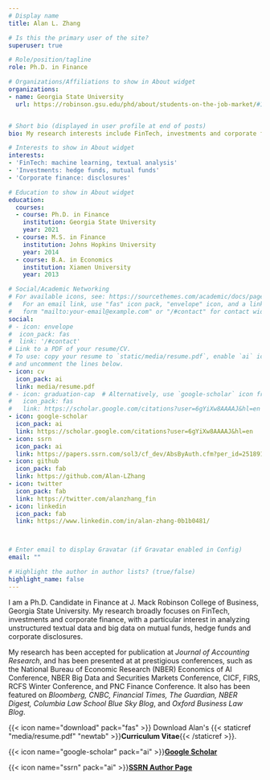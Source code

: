 ```yaml
---
# Display name
title: Alan L. Zhang

# Is this the primary user of the site?
superuser: true

# Role/position/tagline
role: Ph.D. in Finance

# Organizations/Affiliations to show in About widget
organizations:
- name: Georgia State University
  url: https://robinson.gsu.edu/phd/about/students-on-the-job-market/#1549566630557-5dfe99c0-93aa/


# Short bio (displayed in user profile at end of posts)
bio: My research interests include FinTech, investments and corporate finance.

# Interests to show in About widget
interests:
- 'FinTech: machine learning, textual analysis'
- 'Investments: hedge funds, mutual funds'
- 'Corporate finance: disclosures'

# Education to show in About widget
education:
  courses:
  - course: Ph.D. in Finance
    institution: Georgia State University
    year: 2021
  - course: M.S. in Finance
    institution: Johns Hopkins University 
    year: 2014
  - course: B.A. in Economics
    institution: Xiamen University
    year: 2013

# Social/Academic Networking
# For available icons, see: https://sourcethemes.com/academic/docs/page-builder/#icons
#   For an email link, use "fas" icon pack, "envelope" icon, and a link in the
#   form "mailto:your-email@example.com" or "/#contact" for contact widget.
social:
# - icon: envelope
#  icon_pack: fas
#  link: '/#contact'
# Link to a PDF of your resume/CV.
# To use: copy your resume to `static/media/resume.pdf`, enable `ai` icons in `params.toml`, 
# and uncomment the lines below.
- icon: cv
  icon_pack: ai
  link: media/resume.pdf
# - icon: graduation-cap  # Alternatively, use `google-scholar` icon from `ai` icon pack
#   icon_pack: fas
#   link: https://scholar.google.com/citations?user=6gYiXw8AAAAJ&hl=en
- icon: google-scholar
  icon_pack: ai
  link: https://scholar.google.com/citations?user=6gYiXw8AAAAJ&hl=en
- icon: ssrn
  icon_pack: ai
  link: https://papers.ssrn.com/sol3/cf_dev/AbsByAuth.cfm?per_id=2518912 
- icon: github
  icon_pack: fab
  link: https://github.com/Alan-LZhang
- icon: twitter
  icon_pack: fab
  link: https://twitter.com/alanzhang_fin
- icon: linkedin
  icon_pack: fab
  link: https://www.linkedin.com/in/alan-zhang-0b1b0481/



# Enter email to display Gravatar (if Gravatar enabled in Config)
email: ""

# Highlight the author in author lists? (true/false)
highlight_name: false
---
```


I am a Ph.D. Candidate in Finance at J. Mack Robinson College of Business, Georgia State University. My research broadly focuses on FinTech, investments and corporate finance, with a particular interest in analyzing unstructured textual data and big data on mutual funds, hedge funds and corporate disclosures.

My research has been accepted for publication at *Journal of Accounting Research*, and has been presented at at prestigious conferences, such as the National Bureau of Economic Research (NBER) Economics of AI Conference, NBER Big Data and Securities Markets Conference, CICF, FIRS, RCFS Winter Conference, and PNC Finance Conference. It also has been featured on *Bloomberg, CNBC, Financial Times, The Guardian, NBER Digest, Columbia Law School Blue Sky Blog*, and *Oxford Business Law Blog*.

{{< icon name="download" pack="fas" >}} Download Alan's {{< staticref "media/resume.pdf" "newtab" >}}**Curriculum Vitae**{{< /staticref >}}.

{{< icon name="google-scholar" pack="ai" >}}[**Google Scholar**](https://scholar.google.com/citations?user=6gYiXw8AAAAJ&hl=en)

{{< icon name="ssrn" pack="ai" >}}[**SSRN Author Page**](https://papers.ssrn.com/sol3/cf_dev/AbsByAuth.cfm?per_id=2518912)

